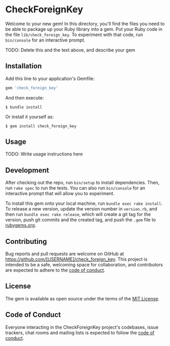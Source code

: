 # CheckForeignKey

Welcome to your new gem! In this directory, you'll find the files you need to be able to package up your Ruby library into a gem. Put your Ruby code in the file `lib/check_foreign_key`. To experiment with that code, run `bin/console` for an interactive prompt.

TODO: Delete this and the text above, and describe your gem

## Installation

Add this line to your application's Gemfile:

```ruby
gem 'check_foreign_key'
```

And then execute:

    $ bundle install

Or install it yourself as:

    $ gem install check_foreign_key

## Usage

TODO: Write usage instructions here

## Development

After checking out the repo, run `bin/setup` to install dependencies. Then, run `rake spec` to run the tests. You can also run `bin/console` for an interactive prompt that will allow you to experiment.

To install this gem onto your local machine, run `bundle exec rake install`. To release a new version, update the version number in `version.rb`, and then run `bundle exec rake release`, which will create a git tag for the version, push git commits and the created tag, and push the `.gem` file to [rubygems.org](https://rubygems.org).

## Contributing

Bug reports and pull requests are welcome on GitHub at https://github.com/[USERNAME]/check_foreign_key. This project is intended to be a safe, welcoming space for collaboration, and contributors are expected to adhere to the [code of conduct](https://github.com/[USERNAME]/check_foreign_key/blob/master/CODE_OF_CONDUCT.md).

## License

The gem is available as open source under the terms of the [MIT License](https://opensource.org/licenses/MIT).

## Code of Conduct

Everyone interacting in the CheckForeignKey project's codebases, issue trackers, chat rooms and mailing lists is expected to follow the [code of conduct](https://github.com/[USERNAME]/check_foreign_key/blob/master/CODE_OF_CONDUCT.md).
